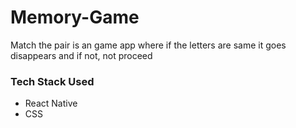 # Memory-Game
Match the pair is an game app where if the letters are same it goes disappears and if not, not proceed 

### Tech Stack Used
- React Native
- CSS
